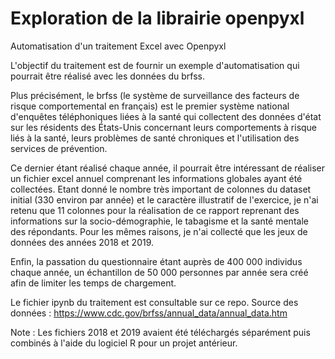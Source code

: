# Exploration de la librairie openpyxl
Automatisation d'un traitement Excel avec Openpyxl



L'objectif du traitement est de fournir un exemple d'automatisation qui pourrait être réalisé avec les données du brfss.

Plus précisément, le brfss (le système de surveillance des facteurs de risque comportemental en français) est le premier système national d'enquêtes téléphoniques liées à la santé qui collectent des données d'état sur les résidents des États-Unis concernant leurs comportements à risque liés à la santé, leurs problèmes de santé chroniques et l'utilisation des services de prévention.


Ce dernier étant réalisé chaque année, il pourrait être intéressant de réaliser un fichier excel annuel comprenant les informations globales ayant été collectées. 
Etant donné le nombre très important de colonnes du dataset initial (330 environ par année) et le caractère illustratif de l'exercice, je n'ai retenu que 11 colonnes pour la réalisation de ce rapport reprenant des informations sur la socio-démographie, le tabagisme et la santé mentale des répondants. Pour les mêmes raisons, je n'ai collecté que les jeux de données des années 2018 et 2019.


Enfin, la passation du questionnaire étant auprès de 400 000 individus chaque année, un échantillon de 50 000 personnes par année sera créé afin de limiter les temps de chargement. 


Le fichier ipynb du traitement est consultable sur ce repo.
Source des données : https://www.cdc.gov/brfss/annual_data/annual_data.htm


Note : Les fichiers 2018 et 2019 avaient été téléchargés séparément puis combinés à l'aide du logiciel R pour un projet antérieur. 
